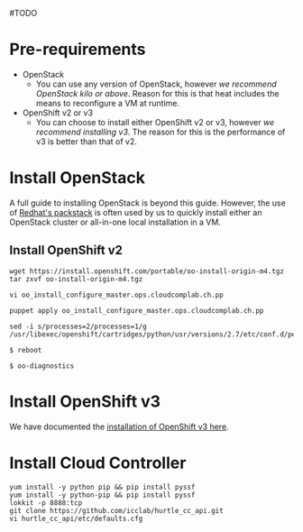 #TODO
# Pre-requirements 

* OpenStack
  * You can use any version of OpenStack, however *we recommend OpenStack kilo or above*. Reason for this is that heat includes the means to reconfigure a VM at runtime.
* OpenShift v2 or v3
  * You can choose to install either OpenShift v2 or v3, however *we recommend installing v3*. The reason for this is the performance of v3 is better than that of v2.

# Install OpenStack
A full guide to installing OpenStack is beyond this guide. However, the use of [Redhat's packstack](https://openstack.redhat.com/Quickstart) is often used by us to quickly install either an OpenStack cluster or all-in-one local installation in a VM.

## Install OpenShift v2

```
wget https://install.openshift.com/portable/oo-install-origin-m4.tgz
tar zxvf oo-install-origin-m4.tgz

vi oo_install_configure_master.ops.cloudcomplab.ch.pp

puppet apply oo_install_configure_master.ops.cloudcomplab.ch.pp

sed -i s/processes=2/processes=1/g /usr/libexec/openshift/cartridges/python/usr/versions/2.7/etc/conf.d/performance.conf.erb

$ reboot

$ oo-diagnostics
```

# Install OpenShift v3
We have documented the [installation of OpenShift v3 here](http://blog.zhaw.ch/icclab/installing-openshift-origin-v3-on-openstack/).

# Install Cloud Controller
```
yum install -y python pip && pip install pyssf
yum install -y python-pip && pip install pyssf
lokkit -p 8888:tcp
git clone https://github.com/icclab/hurtle_cc_api.git
vi hurtle_cc_api/etc/defaults.cfg
```
